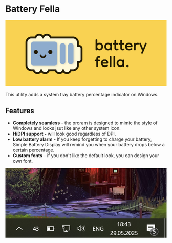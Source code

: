 # Battery Fella

![logo](assets/banner-small.png)

This utility adds a system tray battery percentage indicator on Windows.

## Features

- **Completely seamless** - the proram is designed to mimic the style of Windows and looks jsut like any other system icon.
- **HiDPI support -** will look good regardless of DPI.
- **Low battery alarm** - If you keep forgetting to charge your battery, Simple Battery Display will remind you when
  your battery drops below a certain percentage.
- **Custom fonts** - if you don't like the default look, you can design your own font.

![pic](assets/style.png)
